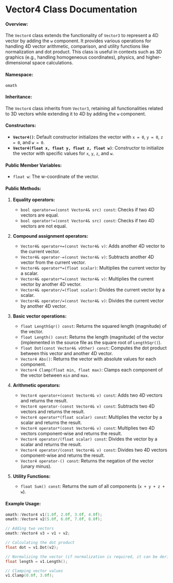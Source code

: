 # Vector4 Class Documentation

#### Overview:
The `Vector4` class extends the functionality of `Vector3` to represent a 4D vector by adding the `w` component. It provides various operations for handling 4D vector arithmetic, comparison, and utility functions like normalization and dot product. This class is useful in contexts such as 3D graphics (e.g., handling homogeneous coordinates), physics, and higher-dimensional space calculations.

#### Namespace:
`omath`

#### Inheritance:
The `Vector4` class inherits from `Vector3`, retaining all functionalities related to 3D vectors while extending it to 4D by adding the `w` component.

#### Constructors:
- **`Vector4()`**: Default constructor initializes the vector with `x = 0`, `y = 0`, `z = 0`, and `w = 0`.
- **`Vector4(float x, float y, float z, float w)`**: Constructor to initialize the vector with specific values for `x`, `y`, `z`, and `w`.

#### Public Member Variables:
- `float w`: The w-coordinate of the vector.

#### Public Methods:

1. **Equality operators:**
    - `bool operator==(const Vector4& src) const`: Checks if two 4D vectors are equal.
    - `bool operator!=(const Vector4& src) const`: Checks if two 4D vectors are not equal.

2. **Compound assignment operators:**
    - `Vector4& operator+=(const Vector4& v)`: Adds another 4D vector to the current vector.
    - `Vector4& operator-=(const Vector4& v)`: Subtracts another 4D vector from the current vector.
    - `Vector4& operator*=(float scalar)`: Multiplies the current vector by a scalar.
    - `Vector4& operator*=(const Vector4& v)`: Multiplies the current vector by another 4D vector.
    - `Vector4& operator/=(float scalar)`: Divides the current vector by a scalar.
    - `Vector4& operator/=(const Vector4& v)`: Divides the current vector by another 4D vector.

3. **Basic vector operations:**
    - `float LengthSqr() const`: Returns the squared length (magnitude) of the vector.
    - `float Length() const`: Returns the length (magnitude) of the vector (implemented in the source file as the square root of `LengthSqr()`).
    - `float Dot(const Vector4& vOther) const`: Computes the dot product between this vector and another 4D vector.
    - `Vector4 Abs()`: Returns the vector with absolute values for each component.
    - `Vector4 Clamp(float min, float max)`: Clamps each component of the vector between `min` and `max`.

4. **Arithmetic operators:**
    - `Vector4 operator+(const Vector4& v) const`: Adds two 4D vectors and returns the result.
    - `Vector4 operator-(const Vector4& v) const`: Subtracts two 4D vectors and returns the result.
    - `Vector4 operator*(float scalar) const`: Multiplies the vector by a scalar and returns the result.
    - `Vector4 operator*(const Vector4& v) const`: Multiplies two 4D vectors component-wise and returns the result.
    - `Vector4 operator/(float scalar) const`: Divides the vector by a scalar and returns the result.
    - `Vector4 operator/(const Vector4& v) const`: Divides two 4D vectors component-wise and returns the result.
    - `Vector4 operator-() const`: Returns the negation of the vector (unary minus).

5. **Utility Functions:**
    - `float Sum() const`: Returns the sum of all components (`x + y + z + w`).

#### Example Usage:
```c++
omath::Vector4 v1(1.0f, 2.0f, 3.0f, 4.0f);
omath::Vector4 v2(5.0f, 6.0f, 7.0f, 8.0f);

// Adding two vectors
omath::Vector4 v3 = v1 + v2;

// Calculating the dot product
float dot = v1.Dot(v2);

// Normalizing the vector (if normalization is required, it can be derived from length)
float length = v1.Length();

// Clamping vector values
v1.Clamp(0.0f, 3.0f);
```